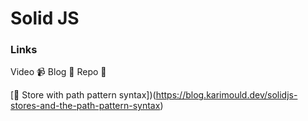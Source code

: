 # Solid JS

### Links

Video 📹
Blog 📝
Repo 🐙

[📝 Store with path pattern syntax])(https://blog.karimould.dev/solidjs-stores-and-the-path-pattern-syntax)
